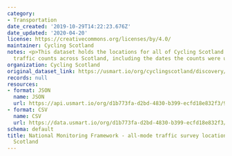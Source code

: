 ```yaml
---
category:
- Transportation
date_created: '2019-10-29T14:22:23.676Z'
date_updated: '2020-04-20'
license: https://creativecommons.org/licenses/by/4.0/
maintainer: Cycling Scotland
notes: <p>This dataset holds the locations for all of Cycling Scotland's all-mode
  traffic counts across Scotland, including the dates the counts were undertaken</p>
organization: Cycling Scotland
original_dataset_link: https://usmart.io/org/cyclingscotland/discovery/discovery-view-detail/68ab155b-875f-43e7-9c4c-c954ad094dfc
records: null
resources:
- format: JSON
  name: JSON
  url: https://api.usmart.io/org/d1b773fa-d2bd-4830-b399-ecfd18e832f3/9dab7bac-c9ca-4c4f-9daa-d2617b328017/1/urql
- format: CSV
  name: CSV
  url: https://data.usmart.io/org/d1b773fa-d2bd-4830-b399-ecfd18e832f3/resource?resourceGUID=fd716c64-9be6-431b-843d-ba1d1bd3f393
schema: default
title: National Monitoring Framework - all-mode traffic survey locations - Cycling
  Scotland
---
```

